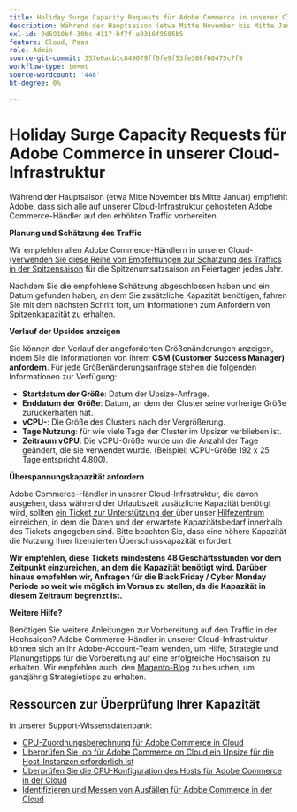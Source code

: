 ```yaml
---
title: Holiday Surge Capacity Requests für Adobe Commerce in unserer Cloud-Infrastruktur
description: Während der Hauptsaison (etwa Mitte November bis Mitte Januar) empfiehlt Adobe, dass sich alle auf unserer Cloud-Infrastruktur gehosteten Adobe Commerce-Händler auf den erhöhten Traffic vorbereiten.
exl-id: 9d6910bf-30bc-4117-bf7f-a0316f9506b5
feature: Cloud, Paas
role: Admin
source-git-commit: 357e0acb1c849079ff0fe9f53fe386f60475c7f9
workflow-type: tm+mt
source-wordcount: '446'
ht-degree: 0%

---
```


# Holiday Surge Capacity Requests für Adobe Commerce in unserer Cloud-Infrastruktur

Während der Hauptsaison (etwa Mitte November bis Mitte Januar) empfiehlt Adobe, dass sich alle auf unserer Cloud-Infrastruktur gehosteten Adobe Commerce-Händler auf den erhöhten Traffic vorbereiten.

**Planung und Schätzung des Traffic**

Wir empfehlen allen Adobe Commerce-Händlern in unserer Cloud-[ (verwenden Sie diese Reihe von Empfehlungen zur Schätzung des Traffics in der Spitzensaison](https://business.adobe.com/blog/how-to/the-5-ps-of-peak-season-performance-a-guide-to-preparing-your-infrastructure-for-high-traffic) für die Spitzenumsatzsaison an Feiertagen jedes Jahr.

Nachdem Sie die empfohlene Schätzung abgeschlossen haben und ein Datum gefunden haben, an dem Sie zusätzliche Kapazität benötigen, fahren Sie mit dem nächsten Schritt fort, um Informationen zum Anfordern von Spitzenkapazität zu erhalten.

**Verlauf der Upsides anzeigen**

Sie können den Verlauf der angeforderten Größenänderungen anzeigen, indem Sie die Informationen von Ihrem **CSM (Customer Success Manager) anfordern**.
Für jede Größenänderungsanfrage stehen die folgenden Informationen zur Verfügung:

* **Startdatum der Größe**: Datum der Upsize-Anfrage.
* **Enddatum der Größe**: Datum, an dem der Cluster seine vorherige Größe zurückerhalten hat.
* **vCPU-**: Die Größe des Clusters nach der Vergrößerung.
* **Tage Nutzung**: für wie viele Tage der Cluster im Upsizer verblieben ist.
* **Zeitraum vCPU**: Die vCPU-Größe wurde um die Anzahl der Tage geändert, die sie verwendet wurde. (Beispiel: vCPU-Größe 192 x 25 Tage entspricht 4.800).

**Überspannungskapazität anfordern**

Adobe Commerce-Händler in unserer Cloud-Infrastruktur, die davon ausgehen, dass während der Urlaubszeit zusätzliche Kapazität benötigt wird, sollten [ein Ticket zur Unterstützung der ](https://experienceleague.adobe.com/docs/commerce-knowledge-base/kb/how-to/how-to-request-temporary-magento-upsize.html) über unser [Hilfezentrum](/help/overview.md) einreichen, in dem die Daten und der erwartete Kapazitätsbedarf innerhalb des Tickets angegeben sind. Bitte beachten Sie, dass eine höhere Kapazität die Nutzung Ihrer lizenzierten Überschusskapazität erfordert.

**Wir empfehlen, diese Tickets mindestens 48 Geschäftsstunden vor dem Zeitpunkt einzureichen, an dem die Kapazität benötigt wird. Darüber hinaus empfehlen wir, Anfragen für die Black Friday / Cyber Monday Periode so weit wie möglich im Voraus zu stellen, da die Kapazität in diesem Zeitraum begrenzt ist.**


**Weitere Hilfe?**

Benötigen Sie weitere Anleitungen zur Vorbereitung auf den Traffic in der Hochsaison? Adobe Commerce-Händler in unserer Cloud-Infrastruktur können sich an ihr Adobe-Account-Team wenden, um Hilfe, Strategie und Planungstipps für die Vorbereitung auf eine erfolgreiche Hochsaison zu erhalten. Wir empfehlen auch, den [Magento-Blog](https://magento.com/blog) zu besuchen, um ganzjährig Strategietipps zu erhalten.

## Ressourcen zur Überprüfung Ihrer Kapazität

In unserer Support-Wissensdatenbank:

* [CPU-Zuordnungsberechnung für Adobe Commerce in Cloud](https://experienceleague.adobe.com/docs/commerce-knowledge-base/kb/how-to/magento-commerce-cloud-cpu-allocation-calculation.html)
* [Überprüfen Sie, ob für Adobe Commerce on Cloud ein Upsize für die Host-Instanzen erforderlich ist](https://experienceleague.adobe.com/docs/commerce-knowledge-base/kb/how-to/magento-commerce-cloud-check-if-upsize-for-hosts-instances-is-needed.html)
* [Überprüfen Sie die CPU-Konfiguration des Hosts für Adobe Commerce in der Cloud](https://experienceleague.adobe.com/docs/commerce-knowledge-base/kb/how-to/magento-commerce-cloud-check-hosts-cpu-configuration.html)
* [Identifizieren und Messen von Ausfällen für Adobe Commerce in der Cloud](https://experienceleague.adobe.com/docs/commerce-knowledge-base/kb/how-to/how-to-identify-outages.html)
